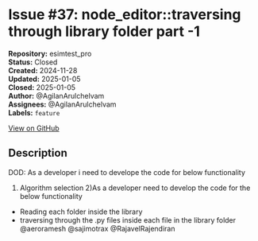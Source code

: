 # Issue #37: node_editor::traversing through library folder part -1

**Repository:** esimtest_pro  
**Status:** Closed  
**Created:** 2024-11-28  
**Updated:** 2025-01-05  
**Closed:** 2025-01-05  
**Author:** @AgilanArulchelvam  
**Assignees:** @AgilanArulchelvam  
**Labels:** `feature`  

[View on GitHub](https://github.com/Simtestlab/esimtest_pro/issues/37)

## Description

DOD: 
As a developer i need to develope the code for below functionality
1) Algorithm selection 
2)As a developer need to develop the code for the below functionality 
-   Reading each folder inside the library 
-  traversing through the .py files inside each file in the library folder 
@aeroramesh @sajimotrax @RajavelRajendiran 